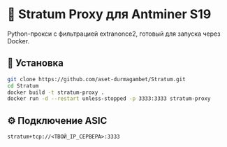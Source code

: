 # 🚀 Stratum Proxy для Antminer S19

Python-прокси с фильтрацией extranonce2, готовый для запуска через Docker.

## 🔧 Установка

```bash
git clone https://github.com/aset-durmagambet/Stratum.git
cd Stratum
docker build -t stratum-proxy .
docker run -d --restart unless-stopped -p 3333:3333 stratum-proxy
```

## ⚙️ Подключение ASIC

```
stratum+tcp://<ТВОЙ_IP_СЕРВЕРА>:3333
```